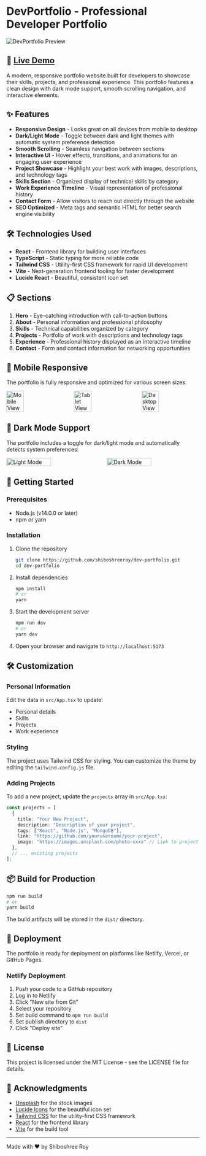 # DevPortfolio - Professional Developer Portfolio

![DevPortfolio Preview](./src/profile/demo.png)

## 🚀 [Live Demo](https://nihalroymatz.netlify.app/)

A modern, responsive portfolio website built for developers to showcase their skills, projects, and professional experience. This portfolio features a clean design with dark mode support, smooth scrolling navigation, and interactive elements.

## ✨ Features

- **Responsive Design** - Looks great on all devices from mobile to desktop
- **Dark/Light Mode** - Toggle between dark and light themes with automatic system preference detection
- **Smooth Scrolling** - Seamless navigation between sections
- **Interactive UI** - Hover effects, transitions, and animations for an engaging user experience
- **Project Showcase** - Highlight your best work with images, descriptions, and technology tags
- **Skills Section** - Organized display of technical skills by category
- **Work Experience Timeline** - Visual representation of professional history
- **Contact Form** - Allow visitors to reach out directly through the website
- **SEO Optimized** - Meta tags and semantic HTML for better search engine visibility

## 🛠️ Technologies Used

- **React** - Frontend library for building user interfaces
- **TypeScript** - Static typing for more reliable code
- **Tailwind CSS** - Utility-first CSS framework for rapid UI development
- **Vite** - Next-generation frontend tooling for faster development
- **Lucide React** - Beautiful, consistent icon set

## 📋 Sections

1. **Hero** - Eye-catching introduction with call-to-action buttons
2. **About** - Personal information and professional philosophy
3. **Skills** - Technical capabilities organized by category
4. **Projects** - Portfolio of work with descriptions and technology tags
5. **Experience** - Professional history displayed as an interactive timeline
6. **Contact** - Form and contact information for networking opportunities

## 📱 Mobile Responsive

The portfolio is fully responsive and optimized for various screen sizes:

<div style="display: flex; justify-content: space-between; margin-bottom: 20px;">
  <img src="./src/profile/ML-Size.pngc:\Users\manur\Downloads\screencapture-nihalroymatz-netlify-app-2025-03-01-01_39_30.png" alt="Mobile View" width="30%" />
  <img src="./src/profile/Tb.png" alt="Tablet View" width="30%" />
  <img src="./src/profile/demo.png" alt="Desktop View" width="30%" />
</div>

## 🌙 Dark Mode Support

The portfolio includes a toggle for dark/light mode and automatically detects system preferences:

<div style="display: flex; justify-content: space-between; margin-bottom: 20px;">
  <img src="./src/profile/ml.png" alt="Light Mode" width="48%" />
  <img src="./src/profile/ML-Size.png" alt="Dark Mode" width="48%" />
</div>

## 🚀 Getting Started

### Prerequisites

- Node.js (v14.0.0 or later)
- npm or yarn

### Installation

1. Clone the repository
   ```bash
   git clone https://github.com/shiboshreeroy/dev-portfolio.git
   cd dev-portfolio
   ```

2. Install dependencies
   ```bash
   npm install
   # or
   yarn
   ```

3. Start the development server
   ```bash
   npm run dev
   # or
   yarn dev
   ```

4. Open your browser and navigate to `http://localhost:5173`

## 🛠️ Customization

### Personal Information

Edit the data in `src/App.tsx` to update:
- Personal details
- Skills
- Projects
- Work experience

### Styling

The project uses Tailwind CSS for styling. You can customize the theme by editing the `tailwind.config.js` file.

### Adding Projects

To add a new project, update the `projects` array in `src/App.tsx`:

```typescript
const projects = [
  {
    title: "Your New Project",
    description: "Description of your project",
    tags: ["React", "Node.js", "MongoDB"],
    link: "https://github.com/yourusername/your-project",
    image: "https://images.unsplash.com/photo-xxxx" // Link to project image
  },
  // ... existing projects
];
```

## 📦 Build for Production

```bash
npm run build
# or
yarn build
```

The build artifacts will be stored in the `dist/` directory.

## 🚀 Deployment

The portfolio is ready for deployment on platforms like Netlify, Vercel, or GitHub Pages.

### Netlify Deployment

1. Push your code to a GitHub repository
2. Log in to Netlify
3. Click "New site from Git"
4. Select your repository
5. Set build command to `npm run build`
6. Set publish directory to `dist`
7. Click "Deploy site"

## 📝 License

This project is licensed under the MIT License - see the LICENSE file for details.

## 🙏 Acknowledgments

- [Unsplash](https://unsplash.com/) for the stock images
- [Lucide Icons](https://lucide.dev/) for the beautiful icon set
- [Tailwind CSS](https://tailwindcss.com/) for the utility-first CSS framework
- [React](https://reactjs.org/) for the frontend library
- [Vite](https://vitejs.dev/) for the build tool

---

Made with ❤️ by Shiboshree Roy